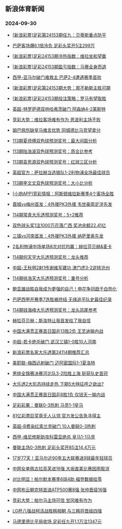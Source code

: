 ## 新浪体育新闻 
### 2024-09-30

+ [[新浪彩票]足彩第24153期任九：贝蒂斯重点防平](https://sports.sina.com.cn/l/2024-09-29/doc-incqummy9480041.shtml)

+ [巴萨客场爆6.1倍冷负 足彩头奖开5注299万](https://sports.sina.com.cn/l/2024-09-29/doc-incqumne3739298.shtml)

+ [[新浪彩票]足彩24153期冷热指数：维拉坐和望赢](https://sports.sina.com.cn/l/2024-09-29/doc-incqummy9480906.shtml)

+ [[新浪彩票]足彩24153期盈亏指数：马赛全身而退](https://sports.sina.com.cn/l/2024-09-29/doc-incqumna6257796.shtml)

+ [西甲-亚马尔破门难救主 巴萨2-4遭遇赛季首败](https://sports.sina.com.cn/g/laliga/2024-09-29/doc-incquvzy3565551.shtml)

+ [[新浪彩票]足彩第24153期大势：那不勒斯主胜可期](https://sports.sina.com.cn/l/2024-09-29/doc-incqumna6256818.shtml)

+ [[新浪彩票]足彩24153期投注策略：罗马有望取胜](https://sports.sina.com.cn/l/2024-09-29/doc-incqumnh0519659.shtml)

+ [英超-特罗萨德双响哈弗茨破门 阿森纳4-2莱斯特](https://sports.sina.com.cn/g/pl/2024-09-29/doc-incqurty6138884.shtml)

+ [竞彩大势：维拉客场难有作为 恩波利主场不败](https://sports.sina.com.cn/l/2024-09-29/doc-incqumne3744557.shtml)

+ [姆巴佩伤缺皇马难言优势 同城德比马竞望拿分](https://sports.sina.com.cn/l/2024-09-29/doc-incqqytr0989954.shtml)

+ [113期夏师傅双色球预测奖号：最大间距分析](https://sports.sina.com.cn/l/2024-09-29/doc-incqvais9212333.shtml)

+ [113期陆浩波双色球预测奖号：质合比参考](https://sports.sina.com.cn/l/2024-09-29/doc-incqvaiy0308211.shtml)

+ [113期袁思源双色球预测奖号：红球三区分析](https://sports.sina.com.cn/l/2024-09-29/doc-incqvais9212186.shtml)

+ [英超官方：萨拉赫当选狼队1-2利物浦全场最佳球员](https://sports.sina.com.cn/g/2024-09-29/doc-incqufea9555687.shtml)

+ [113期李文文双色球预测奖号：大小比分析](https://sports.sina.com.cn/l/2024-09-29/doc-incqvaiw3529496.shtml)

+ [[小炮APP]竞彩情报：阿斯顿维拉新赛季4个客场全胜](https://sports.sina.com.cn/l/2024-09-29/doc-incqurua3675254.shtml)

+ [蓉城vs梅州首发：4外援PK3外援 韦世豪周定洋先发](https://sports.sina.com.cn/china/j/2024-09-29/doc-incqvnxn9053876.shtml)

+ [114期常青大乐透预测奖号：5+2推荐](https://sports.sina.com.cn/l/2024-09-29/doc-incqvais9219797.shtml)

+ [双色球头奖1注1000万花落广西 奖池余额22.41亿](https://sports.sina.com.cn/l/2024-09-29/doc-incqvtfs0129956.shtml)

+ [三镇vs河南首发：4外援PK3外援 纳萨里奥先发](https://sports.sina.com.cn/china/j/2024-09-29/doc-incqvnxn9053018.shtml)

+ [2名利物浦中场单场8次对抗均赢：赫拉芬贝赫&麦卡](https://sports.sina.com.cn/g/2024-09-29/doc-incqufek0546617.shtml)

+ [114期何天宇大乐透预测奖号：龙头推荐](https://sports.sina.com.cn/l/2024-09-29/doc-incqvais9222208.shtml)

+ [中超-王秋明2射1传谢维军建功 津门虎3-2逆转沧州](https://sports.sina.com.cn/china/j/2024-09-29/doc-incqvtfq3358881.shtml)

+ [114期徐浩天大乐透预测奖号：重号分析](https://sports.sina.com.cn/l/2024-09-29/doc-incqvais9220875.shtml)

+ [鲍亚雄战胜自我成为更强的自己！申花争冠趋于白热化](https://sports.sina.com.cn/china/2024-09-29/doc-incqurtw9406516.shtml)

+ [巴萨西甲开赛季7连胜被终结 无缘追平队史最佳纪录](https://sports.sina.com.cn/g/laliga/2024-09-29/doc-incqvaiw3503953.shtml)

+ [114期钱海峰大乐透预测奖号：龙头凤尾参考](https://sports.sina.com.cn/l/2024-09-29/doc-incqvais9220198.shtml)

+ [赫拉芬贝赫：斯洛特让我首发给了我自信](https://sports.sina.com.cn/g/2024-09-29/doc-incqufek0546246.shtml)

+ [中国大满贯正赛首日国乒13胜2负 王艺迪输内战](https://sports.sina.com.cn/others/pingpang/2024-09-29/doc-incqvtfs0116862.shtml)

+ [中超-若卡绝杀破门 武汉三镇1-0胜10人河南](https://sports.sina.com.cn/china/j/2024-09-29/doc-incqvxpn3240540.shtml)

+ [新浪彩票名家大乐透第24114期推荐汇总](https://sports.sina.com.cn/l/2024-09-29/doc-incqvaiu5982656.shtml)

+ [美职联-梅西远射破门 迈阿密国际1-1夏洛特](https://sports.sina.com.cn/global/others/2024-09-29/doc-incqurtw9384153.shtml)

+ [男排全锦赛决赛河北队3-2险胜上海 斩获队史首冠](https://sports.sina.com.cn/others/volleyball/2024-09-29/doc-incqvxpn3241307.shtml)

+ [大乐透2大形态持续走热 下期5大特征呼之欲出?](https://sports.sina.com.cn/l/2024-09-29/doc-incquwaa0358865.shtml)

+ [中国大满贯正赛首日国乒8胜1负 仅钱天一输内战](https://sports.sina.com.cn/others/pingpang/2024-09-29/doc-incqvais9214164.shtml)

+ [足彩彩果：曼联0-3热刺 马竞1-1皇马](https://sports.sina.com.cn/l/2024-09-30/doc-incqwusw8459438.shtml)

+ [81亿彩票巨奖竟无人认领 官方发公告急寻得主](https://sports.sina.com.cn/l/2024-09-30/doc-incqwutc9744591.shtml)

+ [英超-B费染红索兰克破门 10人曼联0-3热刺](https://sports.sina.com.cn/g/pl/2024-09-30/doc-incqwusy5251037.shtml)

+ [西甲-维尼修斯助攻科雷亚绝杀 皇马1-1马竞](https://sports.sina.com.cn/g/laliga/2024-09-30/doc-incqwuta2998164.shtml)

+ [曼联主场0-3热刺 足彩头奖开85注14.4万元](https://sports.sina.com.cn/l/2024-09-30/doc-incqwusw8459438.shtml)

+ [17岁77天！亚马尔近90年五大联赛进9球最年轻球员](https://sports.sina.com.cn/g/laliga/2024-09-29/doc-incqvais9211542.shtml)

+ [中网女单佩古拉高芙进16强 大坂直美比赛因雨取消](https://sports.sina.com.cn/tennis/wta/2024-09-29/doc-incqvxpq0032121.shtml)

+ [对比明显！帕尔默本赛季6球4助 福登数据挂零](https://sports.sina.com.cn/g/pl/2024-09-29/doc-incqvtfq3336944.shtml)

+ [中网布云朝克特首进ATP500赛8强 张帅晋级16强](https://sports.sina.com.cn/tennis/china/2024-09-29/doc-incqvnxs3365323.shtml)

+ [竞彩大势：帕尔马主场可信 甘冈难有作为](https://sports.sina.com.cn/l/2024-09-30/doc-incqwuta2968692.shtml)

+ [LG杯八强战柯洁战胜韩相朝 与三韩将晋级四强](https://sports.sina.com.cn/go/2024-09-30/doc-incqxmqq8283863.shtml)

+ [马德里德比平局收场 足彩任九开1.1万注1347元](https://sports.sina.com.cn/l/2024-09-30/doc-incqwyyy2989375.shtml)

